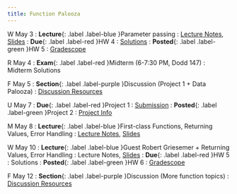 ```yaml
---
title: Function Palooza
---
```


W May 3
: **Lecture**{: .label .label-blue }Parameter passing
  : [Lecture Notes]({{site.baseurl}}/lectures/10), [Slides](https://docs.google.com/presentation/d/16Y211kZL9e9b3rYCm5Ikzf45yH1Zs7yc/edit?usp=sharing&ouid=101757866260235503028&rtpof=true&sd=true)
: **Due**{: .label .label-red }HW 4
  : [Solutions](https://drive.google.com/file/d/1OmyPc4XC8hGuu5stZDy38WArHTErcez8/view?usp=sharing)
: **Posted**{: .label .label-green }HW 5
  : [Gradescope](https://www.gradescope.com/courses/529662/assignments/2871779)

R May 4
: **Exam**{: .label .label-red }Midterm (6-7:30 PM, Dodd 147)
  : Midterm Solutions

F May 5
: **Section**{: .label .label-purple }Discussion (Project 1 + Data Palooza)
  : [Discussion Resources](https://drive.google.com/drive/folders/1TBOqhuq2-JFEcW0KNkbnC6UXtpGUsATe)

U May 7
: **Due**{: .label .label-red }Project 1
  : [Submission](https://www.gradescope.com/courses/529662/assignments/2827229)
: **Posted**{: .label .label-green }Project 2
  : [Project Info]({{site.baseurl}}/projects)

M May 8
: **Lecture**{: .label .label-blue }First-class Functions, Returning Values, Error Handling
  : [Lecture Notes]({{site.baseurl}}/lectures/11), [Slides](https://docs.google.com/presentation/d/16Y211kZL9e9b3rYCm5Ikzf45yH1Zs7yc/edit?usp=sharing&ouid=101757866260235503028&rtpof=true&sd=true)

W May 10
: **Lecture**{: .label .label-blue }Guest Robert Griesemer + Returning Values, Error Handling
  : Lecture Notes, [Slides](https://docs.google.com/presentation/d/16Y211kZL9e9b3rYCm5Ikzf45yH1Zs7yc/edit?usp=sharing&ouid=101757866260235503028&rtpof=true&sd=true)
: **Due**{: .label .label-red }HW 5
  : Solutions
: **Posted**{: .label .label-green }HW 6
  : [Gradescope](https://www.gradescope.com/courses/529662/assignments/2888320)

F May 12
: **Section**{: .label .label-purple }Discussion (More function topics)
  : [Discussion Resources](https://drive.google.com/drive/folders/1TBOqhuq2-JFEcW0KNkbnC6UXtpGUsATe)

